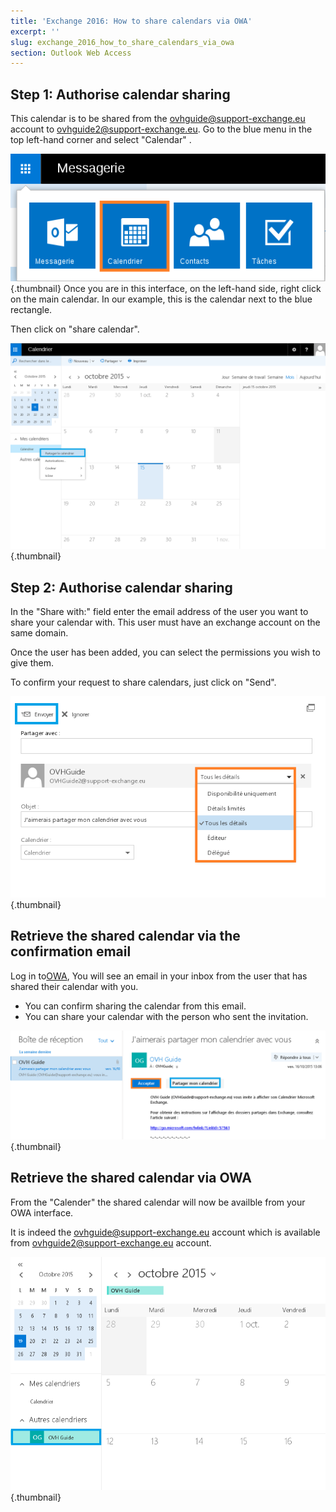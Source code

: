 ```yaml
---
title: 'Exchange 2016: How to share calendars via OWA'
excerpt: ''
slug: exchange_2016_how_to_share_calendars_via_owa
section: Outlook Web Access
---
```



## Step 1: Authorise calendar sharing
This calendar is to be shared from the ovhguide@support-exchange.eu account to ovhguide2@support-exchange.eu.
Go to the blue menu in the top left-hand corner and select  "Calendar" .

![](images/img_2950.jpg){.thumbnail}
Once you are in this interface, on the left-hand side, right click on the main calendar. In our example, this is the calendar next to the blue rectangle. 

Then click on "share calendar".

![](images/img_2951.jpg){.thumbnail}


## Step 2: Authorise calendar sharing
In the "Share with:" field enter the email address of the user you want to share your calendar with. This user must have an exchange account on the same domain. 

Once the user has been added, you can select the permissions you wish to give them.


To confirm your request to share calendars, just click on "Send".

![](images/img_2966.jpg){.thumbnail}


## Retrieve the shared calendar via the confirmation email
Log in to[OWA](https://ex.mail.ovh.net/owa), You will see an email in your inbox from the user that has shared their calendar with you.


- You can confirm sharing the calendar from this email. 
- You can share your calendar with the person who sent the invitation.



![](images/img_2973.jpg){.thumbnail}


## Retrieve the shared calendar via OWA
From the "Calender" the shared calendar will now be availble from your OWA interface. 

It is indeed the ovhguide@support-exchange.eu account which is available from ovhguide2@support-exchange.eu account.

![](images/img_2974.jpg){.thumbnail}

